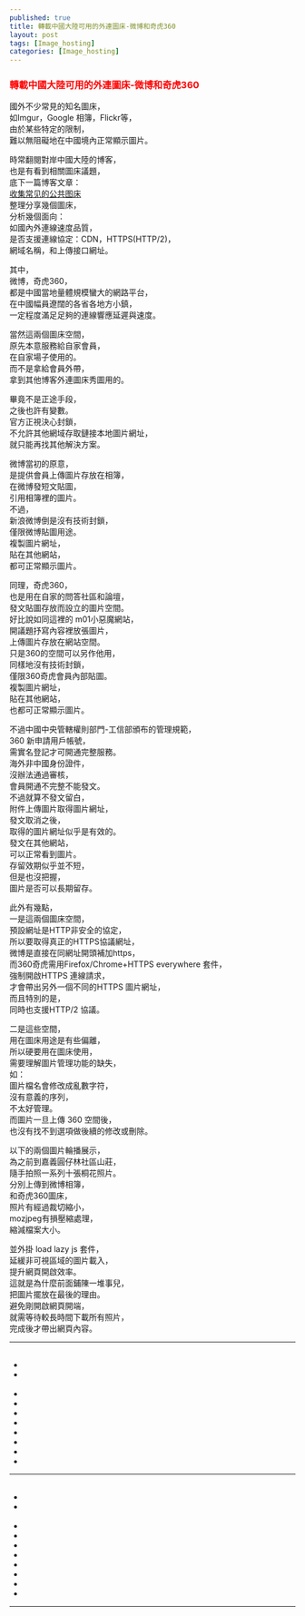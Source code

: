 ```yaml
---
published: true
title: 轉載中國大陸可用的外連圖床-微博和奇虎360
layout: post
tags: [Image_hosting]
categories: [Image_hosting]
---
```


### <font color="red">轉載中國大陸可用的外連圖床-微博和奇虎360</font> 

<!-- add slippry gallery js -->
<script defer src="https://shengshampoo.github.io/public/css/mycustom-add-slippry.js"></script>

國外不少常見的知名圖床，    
如Imgur，Google 相簿，Flickr等，   
由於某些特定的限制，    
難以無阻礙地在中國境內正常顯示圖片。    
    
時常翻閱對岸中國大陸的博客，    
也是有看到相關圖床議題，    
底下一篇博客文章：   
[收集常见的公共图床][1]    
整理分享幾個圖床，   
分析幾個面向：   
如國內外連線速度品質，   
是否支援連線協定：CDN，HTTPS(HTTP/2)，   
網域名稱，和上傳接口網址。   
    
其中，   
微博，奇虎360，   
都是中國當地量體規模蠻大的網路平台，    
在中國幅員遼闊的各省各地方小鎮，    
一定程度滿足足夠的連線響應延遲與速度。   
    
當然這兩個圖床空間，    
原先本意服務給自家會員，    
在自家場子使用的。   
而不是拿給會員外帶，    
拿到其他博客外連圖床秀圖用的。   
    
畢竟不是正途手段，   
之後也許有變數。    
官方正視決心封鎖，   
不允許其他網域存取鏈接本地圖片網址，    
就只能再找其他解決方案。    
    
微博當初的原意，    
是提供會員上傳圖片存放在相簿，   
在微博發短文貼圖，   
引用相簿裡的圖片。   
不過，   
新浪微博倒是沒有技術封鎖，   
僅限微博貼圖用途。   
複製圖片網址，   
貼在其他網站，   
都可正常顯示圖片。   
    
同理，奇虎360，   
也是用在自家的問答社區和論壇，   
發文貼圖存放而設立的圖片空間。   
好比說如同這裡的 m01小惡魔網站，    
開議題抒寫內容裡放張圖片，   
上傳圖片存放在網站空間。    
只是360的空間可以另作他用，   
同樣地沒有技術封鎖，    
僅限360奇虎會員內部貼圖。    
複製圖片網址，   
貼在其他網站，   
也都可正常顯示圖片。    
    
不過中國中央管轄權則部門-工信部頒布的管理規範，    
360 新申請用戶帳號，    
需實名登記才可開通完整服務。    
海外非中國身份證件，    
沒辦法通過審核，    
會員開通不完整不能發文。    
不過就算不發文留白，      
附件上傳圖片取得圖片網址，       
發文取消之後，     
取得的圖片網址似乎是有效的。    
發文在其他網站，    
可以正常看到圖片。   
存留效期似乎並不短，    
但是也沒把握，   
圖片是否可以長期留存。   
    
此外有幾點，    
一是這兩個圖床空間，    
預設網址是HTTP非安全的協定，    
所以要取得真正的HTTPS協議網址，    
微博是直接在同網址開頭補加https，   
而360奇虎需用Firefox/Chrome+HTTPS everywhere 套件，    
強制開啟HTTPS 連線請求，   
才會帶出另外一個不同的HTTPS 圖片網址，    
而且特別的是，   
同時也支援HTTP/2 協議。   
    
二是這些空間，   
用在圖床用途是有些偏離，    
所以硬要用在圖床使用，   
需要理解圖片管理功能的缺失，    
如：    
圖片檔名會修改成亂數字符，   
沒有意義的序列，    
不太好管理。    
而圖片一旦上傳 360 空間後，    
也沒有找不到選項做後續的修改或刪除。    
    
以下的兩個圖片輪播展示，    
為之前到嘉義圓仔林社區山莊，    
隨手拍照一系列十張桐花照片。    
分別上傳到微博相簿，    
和奇虎360圖床，   
照片有經過裁切縮小，    
mozjpeg有損壓縮處理，    
縮減檔案大小。   
    
並外掛 load lazy js 套件，    
延緩非可視區域的圖片載入，   
提升網頁開啟效率。   
這就是為什麼前面鋪陳一堆事兒，   
把圖片擺放在最後的理由。    
避免剛開啟網頁開端，    
就需等待較長時間下載所有照片，   
完成後才帶出網頁內容。   
  
----------

<ul id="slippry-query">
  <li><img class="responsively-lazy" src="https://wx4.sinaimg.cn/mw690/005O7Kk4gy1fl9wilrs8tj30m80go40a.jpg" alt="微博相簿圖床-嘉義桐花照片-1" srcset="data:image/gif;base64,R0lGODlhAQABAIAAAP///////yH5BAEKAAEALAAAAAABAAEAAAICTAEAOw==" /></li>
  <li><img class="responsively-lazy" src="https://wx3.sinaimg.cn/mw690/005O7Kk4gy1fl9wiqnchrj30m80goadf.jpg" alt="微博相簿圖床-嘉義桐花照片-2" srcset="data:image/gif;base64,R0lGODlhAQABAIAAAP///////yH5BAEKAAEALAAAAAABAAEAAAICTAEAOw==" /></li>
  <li><img class="responsively-lazy" src="https://wx4.sinaimg.cn/mw690/005O7Kk4gy1fl9wiw0flaj30m80gogpl.jpg" alt="微博相簿圖床-嘉義桐花照片-3" srcset="data:image/gif;base64,R0lGODlhAQABAIAAAP///////yH5BAEKAAEALAAAAAABAAEAAAICTAEAOw==" /></li>
  <li><img class="responsively-lazy" src="https://wx1.sinaimg.cn/mw690/005O7Kk4gy1fl9wj089a1j30m80go0wg.jpg" alt="微博相簿圖床-嘉義桐花照片-4" srcset="data:image/gif;base64,R0lGODlhAQABAIAAAP///////yH5BAEKAAEALAAAAAABAAEAAAICTAEAOw==" /></li>
  <li><img class="responsively-lazy" src="https://wx2.sinaimg.cn/mw690/005O7Kk4gy1fl9wj41onmj30m80gotbd.jpg" alt="微博相簿圖床-嘉義桐花照片-5" srcset="data:image/gif;base64,R0lGODlhAQABAIAAAP///////yH5BAEKAAEALAAAAAABAAEAAAICTAEAOw==" /></li>
  <li><img class="responsively-lazy" src="https://wx4.sinaimg.cn/mw690/005O7Kk4gy1fl9wjv4bwxj30m80gota7.jpg" alt="微博相簿圖床-嘉義桐花照片-6" srcset="data:image/gif;base64,R0lGODlhAQABAIAAAP///////yH5BAEKAAEALAAAAAABAAEAAAICTAEAOw==" /></li>
  <li><img class="responsively-lazy" src="https://wx3.sinaimg.cn/mw690/005O7Kk4gy1fl9wk2qd3rj30m80go0ud.jpg" alt="微博相簿圖床-嘉義桐花照片-7" srcset="data:image/gif;base64,R0lGODlhAQABAIAAAP///////yH5BAEKAAEALAAAAAABAAEAAAICTAEAOw==" /></li>
  <li><img class="responsively-lazy" src="https://wx3.sinaimg.cn/mw690/005O7Kk4gy1fl9wk8rnhkj30m80goq4e.jpg" alt="微博相簿圖床-嘉義桐花照片-8" srcset="data:image/gif;base64,R0lGODlhAQABAIAAAP///////yH5BAEKAAEALAAAAAABAAEAAAICTAEAOw==" /></li>
  <li><img class="responsively-lazy" src="https://wx1.sinaimg.cn/mw690/005O7Kk4gy1fl9wl38igmj30m80gogmz.jpg" alt="微博相簿圖床-嘉義桐花照片-9" srcset="data:image/gif;base64,R0lGODlhAQABAIAAAP///////yH5BAEKAAEALAAAAAABAAEAAAICTAEAOw==" /></li>
  <li><img class="responsively-lazy" src="https://wx3.sinaimg.cn/mw690/005O7Kk4gy1fl9wm5elo9j30m80go785.jpg" alt="微博相簿圖床-嘉義桐花照片-10" srcset="data:image/gif;base64,R0lGODlhAQABAIAAAP///////yH5BAEKAAEALAAAAAABAAEAAAICTAEAOw==" /></li>
</ul>

----------  

<ul id="slippry-query2">
  <li><img class="responsively-lazy" src="https://p2.ssl.qhimg.com/t01c417967bc61523af.jpg" alt="奇虎360圖床-嘉義桐花照片-1" srcset="data:image/gif;base64,R0lGODlhAQABAIAAAP///////yH5BAEKAAEALAAAAAABAAEAAAICTAEAOw==" /></li>
  <li><img class="responsively-lazy" src="https://p4.ssl.qhimg.com/t01eb2d2ca7e3c21116.jpg" alt="奇虎360圖床-嘉義桐花照片-2" srcset="data:image/gif;base64,R0lGODlhAQABAIAAAP///////yH5BAEKAAEALAAAAAABAAEAAAICTAEAOw==" /></li>
  <li><img class="responsively-lazy" src="https://wx4.sinaimg.cn/mw690/005O7Kk4gy1fl9wiw0flaj30m80gogpl.jpg" alt="奇虎360圖床-嘉義桐花照片-3" srcset="data:image/gif;base64,R0lGODlhAQABAIAAAP///////yH5BAEKAAEALAAAAAABAAEAAAICTAEAOw==" /></li>
  <li><img class="responsively-lazy" src="https://wx1.sinaimg.cn/mw690/005O7Kk4gy1fl9wj089a1j30m80go0wg.jpg" alt="奇虎360圖床-嘉義桐花照片-4" srcset="data:image/gif;base64,R0lGODlhAQABAIAAAP///////yH5BAEKAAEALAAAAAABAAEAAAICTAEAOw==" /></li>
  <li><img class="responsively-lazy" src="https://wx2.sinaimg.cn/mw690/005O7Kk4gy1fl9wj41onmj30m80gotbd.jpg" alt="奇虎360圖床-嘉義桐花照片-5" srcset="data:image/gif;base64,R0lGODlhAQABAIAAAP///////yH5BAEKAAEALAAAAAABAAEAAAICTAEAOw==" /></li>
  <li><img class="responsively-lazy" src="https://wx4.sinaimg.cn/mw690/005O7Kk4gy1fl9wjv4bwxj30m80gota7.jpg" alt="奇虎360圖床-嘉義桐花照片-6" srcset="data:image/gif;base64,R0lGODlhAQABAIAAAP///////yH5BAEKAAEALAAAAAABAAEAAAICTAEAOw==" /></li>
  <li><img class="responsively-lazy" src="https://wx3.sinaimg.cn/mw690/005O7Kk4gy1fl9wk2qd3rj30m80go0ud.jpg" alt="奇虎360圖床-嘉義桐花照片-7" srcset="data:image/gif;base64,R0lGODlhAQABAIAAAP///////yH5BAEKAAEALAAAAAABAAEAAAICTAEAOw==" /></li>
  <li><img class="responsively-lazy" src="https://wx3.sinaimg.cn/mw690/005O7Kk4gy1fl9wk8rnhkj30m80goq4e.jpg" alt="奇虎360圖床-嘉義桐花照片-8" srcset="data:image/gif;base64,R0lGODlhAQABAIAAAP///////yH5BAEKAAEALAAAAAABAAEAAAICTAEAOw==" /></li>
  <li><img class="responsively-lazy" src="https://wx1.sinaimg.cn/mw690/005O7Kk4gy1fl9wl38igmj30m80gogmz.jpg" alt="奇虎360圖床-嘉義桐花照片-9" srcset="data:image/gif;base64,R0lGODlhAQABAIAAAP///////yH5BAEKAAEALAAAAAABAAEAAAICTAEAOw==" /></li>
  <li><img class="responsively-lazy" src="https://wx3.sinaimg.cn/mw690/005O7Kk4gy1fl9wm5elo9j30m80go785.jpg" alt="奇虎360圖床-嘉義桐花照片-10" srcset="data:image/gif;base64,R0lGODlhAQABAIAAAP///////yH5BAEKAAEALAAAAAABAAEAAAICTAEAOw==" /></li>
</ul>
 
----- 
[1]: https://blog.nfz.moe/archives/collection-of-image-hosting.html
